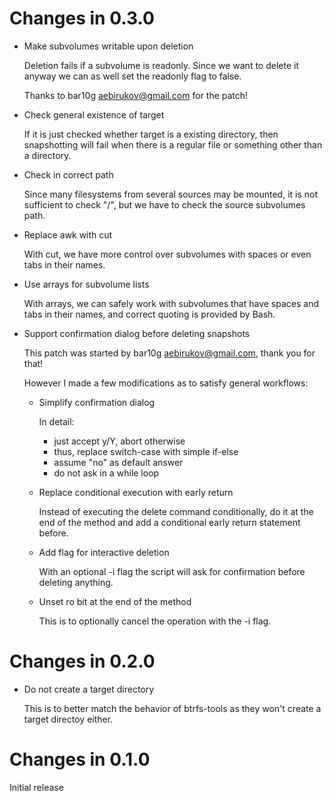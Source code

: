 # Changes in 0.3.0

-   Make subvolumes writable upon deletion

    Deletion fails if a subvolume is readonly. Since we want to delete it
    anyway we can as well set the readonly flag to false.

    Thanks to bar10g <aebirukov@gmail.com> for the patch!

-   Check general existence of target

    If it is just checked whether target is a existing directory, then
    snapshotting will fail when there is a regular file or something other
    than a directory.

-   Check in correct path

    Since many filesystems from several sources may be mounted, it is not
    sufficient to check "/", but we have to check the source subvolumes
    path.

-   Replace awk with cut

    With cut, we have more control over subvolumes with spaces or even tabs
    in their names.

-   Use arrays for subvolume lists

    With arrays, we can safely work with subvolumes that have spaces and
    tabs in their names, and correct quoting is provided by Bash.

-   Support confirmation dialog before deleting snapshots

    This patch was started by bar10g <aebirukov@gmail.com>, thank you for
    that!

    However I made a few modifications as to satisfy general workflows:

    -   Simplify confirmation dialog

        In detail:

        -   just accept y/Y, abort otherwise
        -   thus, replace switch-case with simple if-else
        -   assume "no" as default answer
        -   do not ask in a while loop

    -   Replace conditional execution with early return

        Instead of executing the delete command conditionally, do it at the
        end of the method and add a conditional early return statement
        before.

    -   Add flag for interactive deletion

        With an optional -i flag the script will ask for confirmation before
        deleting anything.

    -   Unset ro bit at the end of the method

        This is to optionally cancel the operation with the -i flag.

# Changes in 0.2.0

-   Do not create a target directory

    This is to better match the behavior of btrfs-tools as they won't create
    a target directoy either.

# Changes in 0.1.0

Initial release
